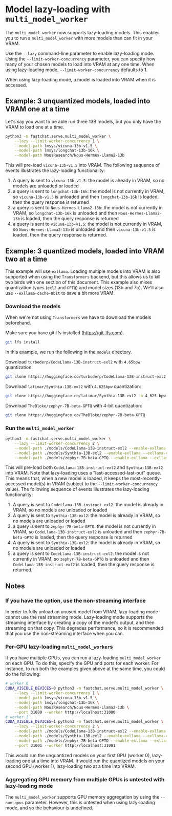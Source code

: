 # Model lazy-loading with `multi_model_worker` #

The `multi_model_worker` now supports lazy-loading models. This enables you to run a `multi_model_worker` with more models than can fit in your VRAM.

Use the `--lazy` command-line parameter to enable lazy-loading mode. Using the `--limit-worker-concurrency` parameter, you can specify how many of your chosen models to load into VRAM at any one time. When using lazy-loading mode, `--limit-worker-concurrency` defaults to 1.

When using lazy-loading mode, a model is loaded into VRAM when it is accessed.

## Example: 3 unquantized models, loaded into VRAM one at a time ##

Let's say you want to be able run three 13B models, but you only have the VRAM to load one at a time.

```bash
python3 -m fastchat.serve.multi_model_worker \
    --lazy --limit-worker-concurrency 1 \
	--model-path lmsys/vicuna-13b-v1.5 \
	--model-path lmsys/longchat-13b-16k \
	--model-path NousResearch/Nous-Hermes-Llama2-13b
```

This will pre-load `vicuna-13b-v1.5` into VRAM. The following sequence of events illustrates the lazy-loading functionality:

1. A query is sent to `vicuna-13b-v1.5`: the model is already in VRAM, so no models are unloaded or loaded
2. a query is sent to `longchat-13b-16k`: the model is not currently in VRAM, so `vicuna-13b-v1.5` is unloaded and then `longchat-13b-16k` is loaded, then the query response is returned
3. a query is sent to `Nous-Hermes-Llama2-13b`: the model is not currently in VRAM, so `longchat-13b-16k` is unloaded and then `Nous-Hermes-Llama2-13b` is loaded, then the query response is returned
4. a query is sent to `vicuna-13b-v1.5`: the model is not currently in VRAM, so `Nous-Hermes-Llama2-13b` is unloaded and then `vicuna-13b-v1.5` is loaded, then the query response is returned.

## Example: 3 quantized models, loaded into VRAM two at a time ##

This example will use `exllama`. Loading multiple models into VRAM is also supported when using the `Transformers` backend, but this allows us to kill two birds with one section of this document. This example also mixes quantization types (`exl2` and `GPTQ`) and model sizes (13b and 7b). We'll also use `--exllama-cache-8bit` to save a bit more VRAM.

### Download the models ###

When we're not using `Transformers` we have to download the models beforehand.

Make sure you have git-lfs installed (https://git-lfs.com).
```bash
git lfs install
```

In this example, we run the following in the `models` directory.

Download `turboderp/CodeLlama-13B-instruct-exl2` with `4.65bpw` quantization:
```bash
git clone https://huggingface.co/turboderp/CodeLlama-13B-instruct-exl2 -b 4.65bpw
```

Download `latimar/Synthia-13B-exl2` with `4.625bpw` quantization:
```bash
git clone https://huggingface.co/latimar/Synthia-13B-exl2 -b 4_625-bpw-h6
```

Download `TheBloke/zephyr-7B-beta-GPTQ` with 4-bit quantization:
```bash
git clone https://huggingface.co/TheBloke/zephyr-7B-beta-GPTQ
```

### Run the `multi_model_worker` ###

```bash
python3 -m fastchat.serve.multi_model_worker \
    --lazy --limit-worker-concurrency 2 \
    --model-path ./models/CodeLlama-13B-instruct-exl2 --enable-exllama --exllama-cache-8bit \
    --model-path ./models/Synthia-13B-exl2 --enable-exllama --exllama-cache-8bit \
    --model-path ./models/zephyr-7B-beta-GPTQ --enable-exllama --exllama-cache-8bit
```

This will pre-load both `CodeLlama-13B-instruct-exl2` and `Synthia-13B-exl2` into VRAM. Note that lazy-loading uses a "last-accessed-last-out" queue. This means that, when a new model is loaded, it keeps the most-recently-accessed model(s) in VRAM (subject to the `--limit-worker-concurrency` value). The following sequence of events illustrates the lazy-loading functionality:

1. A query is sent to `CodeLlama-13B-instruct-exl2`: the model is already in VRAM, so no models are unloaded or loaded
2. A query is sent to `Synthia-13B-exl2`: the model is already in VRAM, so no models are unloaded or loaded
3. a query is sent to `zephyr-7B-beta-GPTQ`: the model is not currently in VRAM, so `CodeLlama-13B-instruct-exl2` is unloaded and then `zephyr-7B-beta-GPTQ` is loaded, then the query response is returned
4. A query is sent to `Synthia-13B-exl2`: the model is already in VRAM, so no models are unloaded or loaded
3. a query is sent to `CodeLlama-13B-instruct-exl2`: the model is not currently in VRAM, so `zephyr-7B-beta-GPTQ` is unloaded and then `CodeLlama-13B-instruct-exl2` is loaded, then the query response is returned.

## Notes ##

### If you have the option, use the non-streaming interface ###

In order to fully unload an unused model from VRAM, lazy-loading mode cannot use the real streaming mode. Lazy-loading mode supports the streaming interface by creating a copy of the model's output, and then streaming on that copy. This degrades performance, so it is recommended that you use the non-streaming interface when you can.

### Per-GPU lazy-loading `multi_model_worker`s ###

If you have multiple GPUs, you can run a lazy-loading `multi_model_worker` on each GPU. To do this, specify the GPU and ports for each worker. For instance, to run both the examples given above at the same time, you could do the following:

```bash
# worker 0
CUDA_VISIBLE_DEVICES=0 python3 -m fastchat.serve.multi_model_worker \
    --lazy --limit-worker-concurrency 1 \
	--model-path lmsys/vicuna-13b-v1.5 \
	--model-path lmsys/longchat-13b-16k \
	--model-path NousResearch/Nous-Hermes-Llama2-13b \
    --port 31000 --worker http://localhost:31000
# worker 1
CUDA_VISIBLE_DEVICES=1 python3 -m fastchat.serve.multi_model_worker \
    --lazy --limit-worker-concurrency 2 \
    --model-path ./models/CodeLlama-13B-instruct-exl2 --enable-exllama --exllama-cache-8bit \
    --model-path ./models/Synthia-13B-exl2 --enable-exllama --exllama-cache-8bit \
    --model-path ./models/zephyr-7B-beta-GPTQ --enable-exllama --exllama-cache-8bit \
    --port 31001 --worker http://localhost:31001
```

This would run the unquantized models on your first GPU (worker 0), lazy-loading one at a time into VRAM. It would run the quantized models on your second GPU (worker 1), lazy-loading two at a time into VRAM.

### Aggregating GPU memory from multiple GPUs is untested with lazy-loading mode ###

The `multi_model_worker` supports GPU memory aggregation by using the `--num-gpus` parameter. However, this is untested when using lazy-loading mode, and so the behaviour is undefined.
